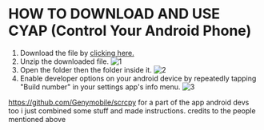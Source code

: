 # HOW TO DOWNLOAD AND USE CYAP (Control Your Android Phone)

1. Download the file by [clicking here.](https://cyap.oeper.net/cyap.zip)
2. Unzip the downloaded file.
![1](https://cyap.oeper.net/1.png)
3. Open the folder then the folder inside it.
![2](https://cyap.oeper.net/2.png)
4. Enable developer options on your android device by repeatedly tapping "Build number" in your settings app's info menu.
![3](https://cyap.oeper.net/3.png)


https://github.com/Genymobile/scrcpy for a part of the app
android devs too
i just combined some stuff and made instructions. credits to the people mentioned above

